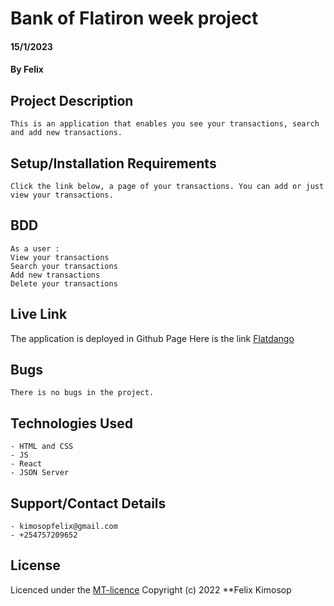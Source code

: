 # Bank of Flatiron week  project
#### 15/1/2023
#### By Felix

## Project Description
    This is an application that enables you see your transactions, search and add new transactions.

## Setup/Installation Requirements
    Click the link below, a page of your transactions. You can add or just view your transactions.

## BDD
    As a user :
    View your transactions
    Search your transactions
    Add new transactions
    Delete your transactions

## Live Link
The application is deployed in Github Page
Here is the link [Flatdango](https://felixkimosop.github.io/Flatdango-code-challenge-week-3/)

## Bugs
    There is no bugs in the project.

## Technologies Used
    - HTML and CSS
    - JS
    - React
    - JSON Server

## Support/Contact Details
    - kimosopfelix@gmail.com
    - +254757209652

## License
Licenced under the [MT-licence](https://github.com/kips90/ReadmeIntro/blob/master/license) Copyright (c) 2022 **Felix Kimosop